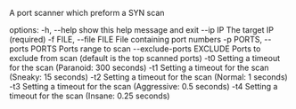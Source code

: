 A port scanner which preform a SYN scan

options:
  -h, --help                show this help message and exit
  --ip IP                   The target IP (required)
  -f FILE, --file FILE      File containing port numbers
  -p PORTS, --ports PORTS   Ports range to scan
  --exclude-ports EXCLUDE   Ports to exclude from scan (default is the top scanned ports)
  -t0                       Setting a timeout for the scan (Paranoid: 300 seconds)
  -t1                       Setting a timeout for the scan (Sneaky: 15 seconds)
  -t2                       Setting a timeout for the scan (Normal: 1 seconds)
  -t3                       Setting a timeout for the scan (Aggressive: 0.5 seconds)
  -t4                       Setting a timeout for the scan (Insane: 0.25 seconds)
